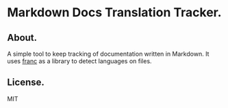 # Markdown Docs Translation Tracker.

## About.

A simple tool to keep tracking of documentation written in Markdown. It uses [franc](https://github.com/wooorm/franc) as a library to detect languages on files.

## License.

MIT